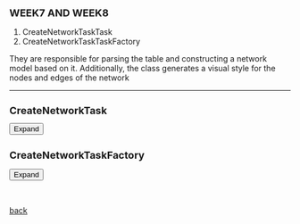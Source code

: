 ##  WEEK7 AND WEEK8



1. CreateNetworkTaskTask
2. CreateNetworkTaskTaskFactory
   
 They are responsible for parsing the table and constructing a network model based on it.
 Additionally, the class generates a visual style for the nodes and edges of the network

 * * *

<html>
<head>
  <style>
	  h1 {
      font-size: 18px;  /* Adjust the font size for h1 as needed */
    }
    h2 {
      font-size: 18px;  /* Adjust the font size for h2 as needed */
    }
   .panel {
     display: none;
     background-color: #f1f1f1;
     padding: 10px;
     margin-top: 10px;
     font-size: 10px;
     width: 800px;
     overflow-x: auto; /* Adds a horizontal scrollbar if text overflows */
     overflow-y: auto; /* Adds a vertical scrollbar if text overflows */
     max-height: 400px; /* Optional: Set a max height */
    }
  </style>
</head>
<body>
  <h1>CreateNetworkTask</h1>
  <button onclick="CreateNetworkTask()">Expand</button>
  <div class="panel" id="CreateNetworkTask">
    <pre>
		
		**
		 * This class represents a task for creating a network in Cytoscape based on a
		 * JSON response from a server.
		 * 
		 * The JSON response contain information about the nodes and edges of the
		 * network. For each node and edge, the task creates a corresponding node or
		 * edge in the Cytoscape network. The task also sets various attributes for the
		 * nodes and edges based on the JSON data.
		 * 
		 * The task uses the CyNetworkFactory service to create a new network, and the
		 * CyNetworkManager service to add the network to Cytoscape through the
		 * MGGmanager class
		 * 
		 */
		
		public class CreateNetworkTask extends AbstractTask {
		
			final MGGManager mggManager;
		
			// Cytoscape services used by the task
			final CyNetworkFactory networkFactory;
			final CyNetworkManager networkManager;
			final CyNetworkViewFactory networkViewFactory;
			final CyNetworkViewManager networkViewManager;
			final VisualStyleFactory visualStyleFactory;
			final VisualMappingFunctionFactory discreteMappingFactory;
			final VisualMappingFunctionFactory vmfFactoryP;
			final VisualMappingManager vmmServiceRef;
		
			final CyLayoutAlgorithmManager layoutAlgorithmManager;
		
			final PaletteProviderManager paletteManager;
		
			// final PaletteProvider paletteProvider;
		
			public CreateNetworkTask(MGGManager mggManager) {
		
				this.mggManager = mggManager;
		
				this.networkFactory = mggManager.getService(CyNetworkFactory.class);
				this.networkManager = mggManager.getService(CyNetworkManager.class);
				this.networkViewFactory = mggManager.getService(CyNetworkViewFactory.class);
				this.networkViewManager = mggManager.getService(CyNetworkViewManager.class);
				this.visualStyleFactory = mggManager.getService(VisualStyleFactory.class);
				this.discreteMappingFactory = mggManager.getService(VisualMappingFunctionFactory.class,
						"(mapping.type=discrete)");
		
				this.vmfFactoryP = mggManager.getService(VisualMappingFunctionFactory.class, "(mapping.type=passthrough)");
				this.vmmServiceRef = mggManager.getService(VisualMappingManager.class);
		
				this.layoutAlgorithmManager = mggManager.getService(CyLayoutAlgorithmManager.class);
				this.paletteManager = mggManager.getService(PaletteProviderManager.class);
		
				// this.paletteProvider=mggManager.getService(PaletteProvider.class);
		
				// paletteProvider=Palette.getPalette("ColorBrewer");
		
				// paletteProvider=Palette.getPalette("ColorBrewer");
				// PaletteProvider paletteProvider=Palette.getPalette("ColorBrewer");
		
				// PaletteProvider paletteProvider = new PaletteProvider();
		
			}
		
			@Override
			public void run(TaskMonitor taskMonitor) {
				taskMonitor.setTitle("Creating the network");
				taskMonitor.setStatusMessage("Creating the network...");
		
				JSONObject jsonResponse = mggManager.getServerResponse();
		
				JSONObject elements = (JSONObject) jsonResponse.get("elements");
		
				// Create a new network
				CyNetwork network = networkFactory.createNetwork();
		
				// Add the network to the network manager
				networkManager.addNetwork(network);
		
				// default node table
				CyTable nodeTable = network.getDefaultNodeTable();
		
				
				  // Create columns if they don't exist for 'data' attributes if
				 if (nodeTable.getColumn("id") == null) { 
					 nodeTable.createColumn("id", String.class, false); 
				 } 
				 
				 if (nodeTable.getColumn("taxonomy") == null){	
					 nodeTable.createColumn("taxonomy", String.class, false);
				 } 
				 if (nodeTable.getColumn("NCBI-Tax-Id") == null) {
					 	nodeTable.createColumn("NCBI-Tax-Id", String.class, false);
				  } 
				 if
				  (nodeTable.getColumn("GTDB-representative") == null) {
					 nodeTable.createColumn("GTDB-representative", String.class, false); }
				 if
				  (nodeTable.getColumn("taxonomy-level") == null) {
					 nodeTable.createColumn("taxonomy-level", String.class, false); } 
				 if
				  (nodeTable.getColumn("degree_layout") == null) {
					 nodeTable.createColumn("degree_layout", Long.class, false); }
				 if
				  (nodeTable.getColumn("name") == null){
					 nodeTable.createColumn("name", String.class, false); 
				  }
				 
		
				// if (nodeTable.getColumn("phenotypic_traits") == null) {
				// nodeTable.createColumn("phenotypic_traits", String.class, false);
				// }
		
				// Add nodes
				JSONArray nodes = (JSONArray) elements.get("nodes");
				for (Object nodeObj : nodes) {
					JSONObject nodeData = (JSONObject) ((JSONObject) nodeObj).get("data");
					// String id = (String) nodeData.get("id");
					CyNode node = network.addNode();
		
					network.getRow(node).set(CyNetwork.NAME, (String) nodeData.get("id"));
					network.getRow(node).set("selected", (Boolean) nodeData.get("selected"));
					network.getRow(node).set("taxonomy", (String) nodeData.get("taxonomy"));
					network.getRow(node).set("NCBI-Tax-Id", (String) nodeData.get("NCBI-Tax-Id"));
					network.getRow(node).set("GTDB-representative", (String) nodeData.get("GTDB-representative"));
					network.getRow(node).set("taxonomy-level", (String) nodeData.get("taxonomy-level"));
					network.getRow(node).set("degree_layout", (Long) nodeData.get("degree_layout"));
					//network.getRow(node).set("name", (String) nodeData.get("name"));
		
					/*
					 * network.getRow(node).set(CyNetwork.NAME, (String) nodeData.get("id"));
					 * network.getRow(node).set("selected", (Boolean) nodeData.get("selected"));
					 * network.getRow(node).set("taxonomy", (String) nodeData.get("taxonomy"));
					 * network.getRow(node).set("NCBI-Tax-Id", (String)
					 * nodeData.get("NCBI-Tax-Id")); network.getRow(node).set("GTDB-representative",
					 * (String) nodeData.get("GTDB-representative"));
					 * network.getRow(node).set("taxonomy-level", (String)
					 * nodeData.get("taxonomy-level"));
					 */
		
				}
		
				// default edge table
				CyTable edgeTable = network.getDefaultEdgeTable();
		
				// Create columns if they don't exist
				
				/*
				 * if (edgeTable.getColumn(CyNetwork.NAME) == null) {
				 * edgeTable.createColumn(CyNetwork.NAME, String.class, false); }
				 */
				 
				  if (edgeTable.getColumn("shared_name") == null) {
				  edgeTable.createColumn("shared_name", String.class, false); } 
				  if
				  (edgeTable.getColumn("flashweave-score") == null) {
				  edgeTable.createColumn("flashweave-score", Double.class, false); } 
				  if
				  (edgeTable.getColumn("SUID") == null) { edgeTable.createColumn("SUID",
						 Long.class, false); } 
				  if (edgeTable.getColumn("source-ncbi-tax-id") ==
				  null) { edgeTable.createColumn("source-ncbi-tax-id", String.class, false); }
				  if (edgeTable.getColumn("target-ncbi-tax-id") == null) {
				  edgeTable.createColumn("target-ncbi-tax-id", String.class, false); } 
				  if
				  (edgeTable.getColumn("selected") == null) {
				  edgeTable.createColumn("selected", Boolean.class, false);
				  } 
				  if
				  (edgeTable.getColumn("source") == null) { 
					  edgeTable.createColumn("source", String.class, false);
					} 
				  if (edgeTable.getColumn("target") == null) {
				  edgeTable.createColumn("target", String.class, false); 
				  }
				  
				/*
				 * // Create columns if they don't exist if
				 * (edgeTable.getColumn("shared_interaction") == null) {
				 * edgeTable.createColumn("shared_interaction", String.class, false); } if
				 * (edgeTable.getColumn("interaction") == null) {
				 * edgeTable.createColumn("interaction", String.class, false); } if
				 * (edgeTable.getColumn("shared_name") == null) {
				 * edgeTable.createColumn("shared_name", String.class, false); } if
				 * (edgeTable.getColumn("source") == null) { edgeTable.createColumn("source",
				 * String.class, false); } if (edgeTable.getColumn("target") == null) {
				 * edgeTable.createColumn("target", String.class, false); } if
				 * (edgeTable.getColumn("selected") == null) {
				 * edgeTable.createColumn("selected", Boolean.class, false); }
				 */
				 
		
				// Add edges
				JSONArray edges = (JSONArray) elements.get("edges");
				for (Object edgeObj : edges) {
					JSONObject edgeData = (JSONObject) ((JSONObject) edgeObj).get("data");
					String sourceId = (String) edgeData.get("source");
					String targetId = (String) edgeData.get("target");
					CyNode sourceNode = getNodeById(network, sourceId);
					CyNode targetNode = getNodeById(network, targetId);
		
					 if (sourceNode != null && targetNode != null) {
				            CyEdge edge = network.addEdge(sourceNode, targetNode, false);
		
				            network.getRow(edge).set(CyNetwork.NAME, (String) edgeData.get("id"));
				            network.getRow(edge).set("shared_name", (String) edgeData.get("shared_name"));
				            String flashweaveScoreStr = (String) edgeData.get("flashweave-score");
				            double flashweaveScore = Double.parseDouble(flashweaveScoreStr);
				            network.getRow(edge).set("flashweave-score", flashweaveScore);
				            //network.getRow(edge).set("flashweave-score", (Double) edgeData.get("flashweave-score"));  // Parsing string to long
				            network.getRow(edge).set("SUID", Long.parseLong((String) edgeData.get("SUID")));  // Parsing string to long
				            network.getRow(edge).set("source-ncbi-tax-id", (String) edgeData.get("source-ncbi-tax-id"));
				            network.getRow(edge).set("target-ncbi-tax-id", (String) edgeData.get("target-ncbi-tax-id"));
				            network.getRow(edge).set("selected", (Boolean) edgeData.get("selected"));
				        }
					
					/*
					 * if (sourceNode != null && targetNode != null) { CyEdge edge
					 * =network.addEdge(sourceNode, targetNode, false);
					 * 
					 * network.getRow(edge).set(CyNetwork.NAME, (String) edgeData.get("id"));
					 * network.getRow(edge).set("shared_interaction",
					 * (String)edgeData.get("shared_interaction"));
					 * 
					 * network.getRow(edge).set("interaction",(String) edgeData.get("interaction"));
					 * 
					 * network.getRow(edge).set("shared_name", (String)edgeData.get("shared_name"));
					 * 
					 * network.getRow(edge).set("source", (String)edgeData.get("source"));
					 * 
					 * network.getRow(edge).set("target", (String)edgeData.get("target"));
					 * 
					 * network.getRow(edge).set("selected", (Boolean)edgeData.get("selected")); }
					 */
					 
				}
		
				// create a network view
				CyNetworkView networkView = networkViewFactory.createNetworkView(network);
				networkViewManager.addNetworkView(networkView);
		
				// ----------------------------------------------------------------------------------------------------
		
				// VISUAL STYLE
		
				VisualStyle style = visualStyleFactory.createVisualStyle("MGG");
		
				String columnName = "taxonomy-level";
		
				// VisualProperty for node fill color
				VisualProperty<?> vp = BasicVisualLexicon.NODE_FILL_COLOR;
		
				style.setDefaultValue(BasicVisualLexicon.NODE_SHAPE, NodeShapeVisualProperty.ELLIPSE);
		
				// Node Borders
				style.setDefaultValue(BasicVisualLexicon.NODE_BORDER_WIDTH, 2.0);
				style.setDefaultValue(BasicVisualLexicon.NODE_BORDER_PAINT, Color.DARK_GRAY);
		
				// VisualProperty for node shape
					VisualProperty&lt;NodeShape&gt; nodeShapeVP = BasicVisualLexicon.NODE_SHAPE;
					
					// Create a discrete mapping function for node shape
					DiscreteMapping&lt;String, NodeShape&gt; shapeMapping = (DiscreteMapping&lt;String, NodeShape&gt;) discreteMappingFactory
					    .createVisualMappingFunction(columnName, String.class, nodeShapeVP);
					
					// Map taxonomy-level to shapes
					Map&lt;String, NodeShape&gt; taxonomyShapeMap = getTaxonomyShapeMap();
					
					// Set taxonomy-level to shape pairs
					for (Map.Entry&lt;String, NodeShape&gt; entry : taxonomyShapeMap.entrySet()) {
					    shapeMapping.putMapValue(entry.getKey(), entry.getValue());
					}
		
				// Add mapping function to the visual style
				style.addVisualMappingFunction(shapeMapping);
		
				// Node Labels
				style.setDefaultValue(BasicVisualLexicon.NODE_LABEL, "");
				PassthroughMapping&lt;String, String&gt; labelMapping = (PassthroughMapping&lt;String, String&gt;) vmfFactoryP
				    .createVisualMappingFunction("name", String.class, BasicVisualLexicon.NODE_LABEL);
				style.addVisualMappingFunction(labelMapping);
				
				// Discrete mapping function
				DiscreteMapping&lt;String, Paint&gt; mapping = (DiscreteMapping&lt;String, Paint&gt;) discreteMappingFactory
				    .createVisualMappingFunction(columnName, String.class, vp);
				
				// Map species to colors
				Map&lt;String, Paint&gt; speciesColorMap = getSpeciesColorMap();
				
				// Set the species-color pairs
				for (Map.Entry&lt;String, Paint&gt; entry : speciesColorMap.entrySet()) {
				    mapping.putMapValue(entry.getKey(), entry.getValue());
				}
		
				// Add the mapping function to the visual style
				style.addVisualMappingFunction(mapping);
		
				// Apply the visual style to a network view
				style.apply(networkView);
		
				vmmServiceRef.addVisualStyle(style);
				vmmServiceRef.setCurrentVisualStyle(style);
				networkView.updateView();
		
				// layout ( "force-directed")
				CyLayoutAlgorithm layout = layoutAlgorithmManager.getLayout("force-directed");
				if (layout == null) {
					// layout is not found, use the default layout
					layout = layoutAlgorithmManager.getDefaultLayout();
				}
		
				
		
				// Create a task iterator for the layout
				insertTasksAfterCurrentTask(layout.createTaskIterator(networkView, layout.getDefaultLayoutContext(),
						CyLayoutAlgorithm.ALL_NODE_VIEWS, null));
				
			}
		
			/*
			 * private CyNode getNodeById(CyNetwork network, String id) { for (CyNode node :
			 * network.getNodeList()) { if (network.getRow(node).get(CyNetwork.NAME,
			 * String.class).equals(id)) { return node; } } return null; }
			 */
		
			private CyNode getNodeById(CyNetwork network, String nodeId) {
			    for (CyNode node : network.getNodeList()) {
			        String id = network.getRow(node).get(CyNetwork.NAME, String.class);
			        if (nodeId.equals(id)) {
			            return node;
			        }
			    }
			    return null;
			}
			
			
			
						private Map&lt;String, NodeShape&gt; getTaxonomyShapeMap() {
			    Map&lt;String, NodeShape&gt; taxonomyShapeMap = new HashMap&lt;&gt;();
			    taxonomyShapeMap.put("genus", NodeShapeVisualProperty.DIAMOND);
			    taxonomyShapeMap.put("family", NodeShapeVisualProperty.ROUND_RECTANGLE);
			    taxonomyShapeMap.put("mspecies", NodeShapeVisualProperty.ELLIPSE);
			    taxonomyShapeMap.put("null", NodeShapeVisualProperty.OCTAGON);
			    taxonomyShapeMap.put("species", NodeShapeVisualProperty.HEXAGON);
			    // Add more taxonomy-level to shape mappings as needed
			    return taxonomyShapeMap;
			}
			
			private Map&lt;String, Paint&gt; getSpeciesColorMap() {
			    Map&lt;String, Paint&gt; speciesColorMap = new HashMap&lt;&gt;();
			}
		
				PaletteProvider colorBrewerPaletteProvider = paletteManager.getPaletteProvider("ColorBrewer");
				Palette set1 = colorBrewerPaletteProvider.getPalette("Set1 colors");
				// Palette set1= paletteProvider.getPalette("Set1 colors");
				Color[] set1Palette = set1.getColors(9);
		
				speciesColorMap.put("genus", set1Palette[4]);
				speciesColorMap.put("family", set1Palette[1]);
				speciesColorMap.put("mspecies", set1Palette[2]);
				speciesColorMap.put("null", set1Palette[8]);
				speciesColorMap.put("species", set1Palette[0]);
				// speciesColorMap.put("GRC5", set1Palette[5]);
		
				return speciesColorMap;
			}
		
		}
		
	  }

    </pre>
  </div>


   <h2>CreateNetworkTaskFactory </h2>
  <button onclick="CreateNetworkTaskFactory ()">Expand</button>
  <div class="panel" id="CreateNetworkTaskFactory ">
    <pre>
 

		public class CreateNetworkTaskFactory implements TaskFactory {
		    	private final MGGManager mggManager;
		  
		    public CreateNetworkTaskFactory(MGGManager mggManager) {
		        this.mggManager = mggManager;
		    
		    }
		    
		    @Override
		    public TaskIterator createTaskIterator() {
		        return new TaskIterator(new CreateNetworkTask(mggManager));
		    }
		
		    @Override
		    public boolean isReady() {
		        // add any conditions that need to be met before the task can be executed.
		        // For example,  check the JSON response is not null.
		        return mggManager.getServerResponse() != null;
		    		}
			}
      
    </pre>
  </div>

<script>
    function CreateNetworkTask() {
      var panel = document.getElementById("CreateNetworkTask");
      if (panel.style.display === "none") {
        panel.style.display = "block";
      } else {
        panel.style.display = "none";
      }
    }
    
    function CreateNetworkTaskFactory  () {
      var panel = document.getElementById("CreateNetworkTaskFactory ");
      if (panel.style.display === "none") {
        panel.style.display = "block";
      } else {
        panel.style.display = "none";
      }
    }
	
  </script>
</body>
</html>

		
<br> <!-- Add an empty line -->



[back](./)
  

